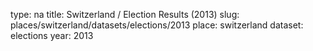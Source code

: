 type: na
title: Switzerland / Election Results (2013)
slug: places/switzerland/datasets/elections/2013
place: switzerland
dataset: elections
year: 2013
